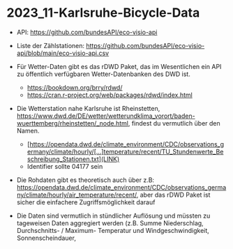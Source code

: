 # 2023_11-Karlsruhe-Bicycle-Data

- API: https://github.com/bundesAPI/eco-visio-api
- Liste der Zählstationen: https://github.com/bundesAPI/eco-visio-api/blob/main/eco-visio-api.csv

- Für Wetter-Daten gibt es das rDWD Paket, das im Wesentlichen ein API zu öffentlich verfügbaren Wetter-Datenbanken des DWD ist.
  - https://bookdown.org/brry/rdwd/
  - https://cran.r-project.org/web/packages/rdwd/index.html
- Die Wetterstation nahe Karlsruhe ist Rheinstetten, https://www.dwd.de/DE/wetter/wetterundklima_vorort/baden-wuerttemberg/rheinstetten/_node.html, findest du vermutlich über den Namen.
  - [https://opendata.dwd.de/climate_environment/CDC/observations_germany/climate/hourly/[…]temperature/recent/TU_Stundenwerte_Beschreibung_Stationen.txt](LINK)
  - Identifier sollte 04177 sein
- Die Rohdaten gibt es theoretisch auch über z.B: https://opendata.dwd.de/climate_environment/CDC/observations_germany/climate/hourly/air_temperature/recent/, aber das rDWD Paket ist sicher die einfachere Zugriffsmöglichkeit darauf
- Die Daten sind vermutlich in stündlicher Auflösung und müssten zu tageweisen Daten aggregiert werden (z.B. Summe Niederschlag, Durchschnitts- / Maximum- Temperatur und Windgeschwindigkeit, Sonnenscheindauer,

